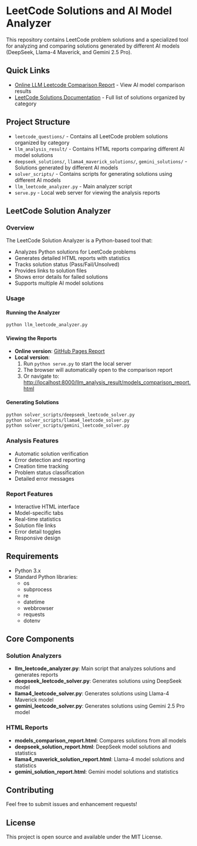 # LeetCode Solutions and AI Model Analyzer

This repository contains LeetCode problem solutions and a specialized tool for analyzing and comparing solutions generated by different AI models (DeepSeek, Llama-4 Maverick, and Gemini 2.5 Pro).

## Quick Links

- [Online LLM Leetcode Comparison Report](https://donghaozhang.github.io/Leetcode_play/llm_analysis_result/models_comparison_report.html) - View AI model comparison results
- [LeetCode Solutions Documentation](leetcode_questions/README.md) - Full list of solutions organized by category

## Project Structure

- `leetcode_questions/` - Contains all LeetCode problem solutions organized by category
- `llm_analysis_result/` - Contains HTML reports comparing different AI model solutions
- `deepseek_solutions/`, `llama4_maverick_solutions/`, `gemini_solutions/` - Solutions generated by different AI models
- `solver_scripts/` - Contains scripts for generating solutions using different AI models
- `llm_leetcode_analyzer.py` - Main analyzer script
- `serve.py` - Local web server for viewing the analysis reports

## LeetCode Solution Analyzer

### Overview

The LeetCode Solution Analyzer is a Python-based tool that:
- Analyzes Python solutions for LeetCode problems
- Generates detailed HTML reports with statistics
- Tracks solution status (Pass/Fail/Unsolved)
- Provides links to solution files
- Shows error details for failed solutions
- Supports multiple AI model solutions

### Usage

#### Running the Analyzer
```bash
python llm_leetcode_analyzer.py
```

#### Viewing the Reports
- **Online version**: [GitHub Pages Report](https://donghaozhang.github.io/Leetcode_play/llm_analysis_result/models_comparison_report.html)
- **Local version**:
  1. Run `python serve.py` to start the local server
  2. The browser will automatically open to the comparison report
  3. Or navigate to: [http://localhost:8000/llm_analysis_result/models_comparison_report.html](http://localhost:8000/llm_analysis_result/models_comparison_report.html)

#### Generating Solutions
```bash
python solver_scripts/deepseek_leetcode_solver.py
python solver_scripts/llama4_leetcode_solver.py
python solver_scripts/gemini_leetcode_solver.py
```

### Analysis Features
- Automatic solution verification
- Error detection and reporting
- Creation time tracking
- Problem status classification
- Detailed error messages

### Report Features
- Interactive HTML interface
- Model-specific tabs
- Real-time statistics
- Solution file links
- Error detail toggles
- Responsive design

## Requirements

- Python 3.x
- Standard Python libraries:
  - os
  - subprocess
  - re
  - datetime
  - webbrowser
  - requests
  - dotenv

## Core Components

### Solution Analyzers
- **llm_leetcode_analyzer.py**: Main script that analyzes solutions and generates reports
- **deepseek_leetcode_solver.py**: Generates solutions using DeepSeek model
- **llama4_leetcode_solver.py**: Generates solutions using Llama-4 Maverick model
- **gemini_leetcode_solver.py**: Generates solutions using Gemini 2.5 Pro model

### HTML Reports
- **models_comparison_report.html**: Compares solutions from all models
- **deepseek_solution_report.html**: DeepSeek model solutions and statistics
- **llama4_maverick_solution_report.html**: Llama-4 model solutions and statistics
- **gemini_solution_report.html**: Gemini model solutions and statistics

## Contributing

Feel free to submit issues and enhancement requests!

## License

This project is open source and available under the MIT License.
